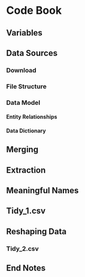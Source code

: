 # Code Book
## Variables
## Data Sources
### Download
### File Structure
### Data Model
#### Entity Relationships
#### Data Dictionary
## Merging
## Extraction
## Meaningful Names
## Tidy_1.csv
## Reshaping Data
### Tidy_2.csv
## End Notes
